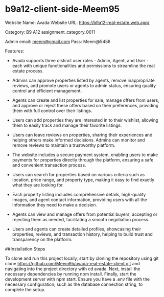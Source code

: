 ﻿# b9a12-client-side-Meem95

Website Name: Avada
Website URL: https://b9a12-real-estate.web.app/

Category:
B9 A12 assignment_category_0011

Admin
email: meem@gmail.com
Pass: Meem@5458


Features:

- Avada supports three distinct user roles - Admin, Agent, and User - each with unique functionalities and permissions to streamline the real estate process.
- Admins can approve properties listed by agents, remove inappropriate reviews, and promote users or agents to admin status, ensuring quality control and efficient management.

-  Agents can create and list properties for sale, manage offers from users, and approve or reject these offers based on their preferences, providing them with full control over their listings.

- Users can add properties they are interested in to their wishlist, allowing them to easily track and manage their favorite listings.

- Users can leave reviews on properties, sharing their experiences and helping others make informed decisions. Admins can monitor and remove reviews to maintain a trustworthy platform.

- The website includes a secure payment system, enabling users to make payments for properties directly through the platform, ensuring a safe and convenient transaction process.

- Users can search for properties based on various criteria such as location, price range, and property type, making it easy to find exactly what they are looking for.

- Each property listing includes comprehensive details, high-quality images, and agent contact information, providing users with all the information they need to make a decision.

- Agents can view and manage offers from potential buyers, accepting or rejecting them as needed, facilitating a smooth negotiation process.

- Users and agents can create detailed profiles, showcasing their properties, reviews, and transaction history, helping to build trust and transparency on the platform.


##Installation Steps

To clone and run this project locally, start by cloning the repository using git clone https://github.com/Meem95/avada-real-estate-client.git and navigating into the project directory with cd avada. Next, install the necessary dependencies by running npm install. Finally, start the development server with npm start. Ensure you have a .env file with the necessary configuration, such as the database connection string, to complete the setup.
